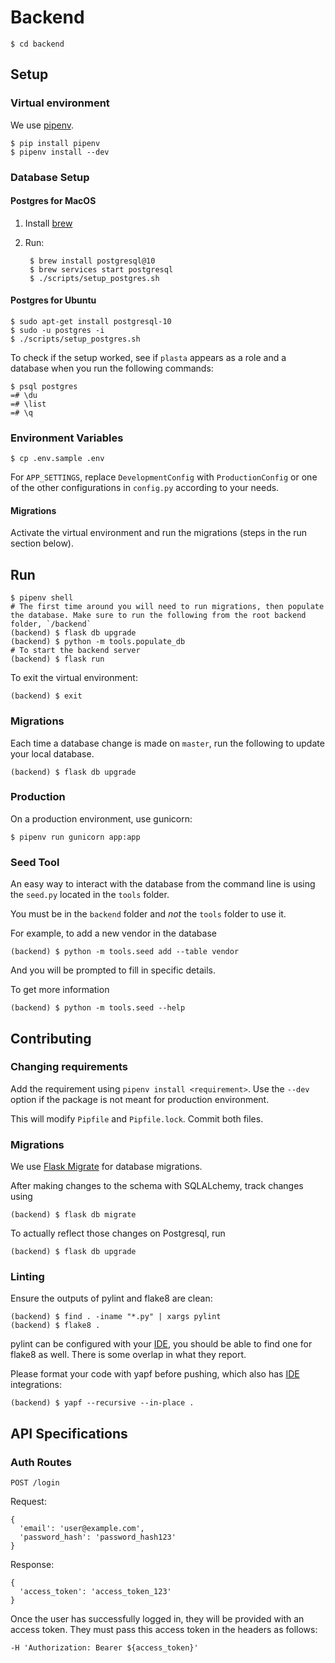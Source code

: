 # Backend

    $ cd backend


## Setup

### Virtual environment

We use [pipenv](https://github.com/pypa/pipenv#-usage).

    $ pip install pipenv
    $ pipenv install --dev

### Database Setup

#### Postgres for MacOS

1. Install [brew](https://brew.sh/)

1. Run:

        $ brew install postgresql@10
        $ brew services start postgresql
        $ ./scripts/setup_postgres.sh

#### Postgres for Ubuntu

    $ sudo apt-get install postgresql-10
    $ sudo -u postgres -i
    $ ./scripts/setup_postgres.sh


To check if the setup worked, see if `plasta` appears as a role and a database when you run the following commands:

    $ psql postgres
    =# \du
    =# \list
    =# \q

### Environment Variables

    $ cp .env.sample .env

For `APP_SETTINGS`, replace `DevelopmentConfig` with `ProductionConfig` or one of the other configurations in `config.py` according to your needs.

#### Migrations

Activate the virtual environment and run the migrations (steps in the run section below).


## Run

    $ pipenv shell
    # The first time around you will need to run migrations, then populate the database. Make sure to run the following from the root backend folder, `/backend`
    (backend) $ flask db upgrade
    (backend) $ python -m tools.populate_db
    # To start the backend server
    (backend) $ flask run

To exit the virtual environment:

    (backend) $ exit

### Migrations
Each time a database change is made on `master`, run the following to update your local database.

    (backend) $ flask db upgrade

### Production

On a production environment, use gunicorn:

    $ pipenv run gunicorn app:app

### Seed Tool

An easy way to interact with the database from the command line is using the `seed.py` located in the `tools` folder.

You must be in the `backend` folder and _not_ the `tools` folder to use it.

For example, to add a new vendor in the database

    (backend) $ python -m tools.seed add --table vendor

And you will be prompted to fill in specific details.

To get more information

    (backend) $ python -m tools.seed --help


## Contributing

### Changing requirements

Add the requirement using `pipenv install <requirement>`. Use the `--dev` option if the package is not meant for production environment.

This will modify `Pipfile` and `Pipfile.lock`. Commit both files.

### Migrations

We use [Flask Migrate](https://github.com/miguelgrinberg/Flask-Migrate) for database migrations.

After making changes to the schema with SQLALchemy, track changes using

    (backend) $ flask db migrate

To actually reflect those changes on Postgresql, run

    (backend) $ flask db upgrade


### Linting

Ensure the outputs of pylint and flake8 are clean:

    (backend) $ find . -iname "*.py" | xargs pylint
    (backend) $ flake8 .

pylint can be configured with your [IDE](https://pylint.readthedocs.io/en/latest/user_guide/ide-integration.html), you should be able to find one for flake8 as well. There is some overlap in what they report.

Please format your code with yapf before pushing, which also has [IDE](https://github.com/google/yapf/tree/2c13f6f93e8ccfa0c966b67f88eeffe20ccb32a0/plugins#ide-plugins) integrations:

    (backend) $ yapf --recursive --in-place .


## API Specifications

### Auth Routes

`POST /login`

Request:
```
{
  'email': 'user@example.com',
  'password_hash': 'password_hash123'
}
```

Response:

```
{
  'access_token': 'access_token_123'
}
```

Once the user has successfully logged in, they will be provided with an access token. They must pass this access token in the headers as follows:

`-H 'Authorization: Bearer ${access_token}'`

